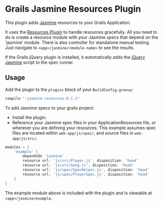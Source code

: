 # Grails Jasmine Resources Plugin

This plugin adds [Jasmine](http://pivotal.github.com/jasmine/) resources to your Grails Application.

It uses the [Resources Plugin](http://grails.org/plugin/resources) to handle resources gracefully. All you need to do is create a resource module with your Jasmine specs that depend on the 'jasmine' module. There is also controller for standalone manual testing. Just navigate to `<app>/jasmine/<module-name>` to see the results.

If the Grails jQuery plugin is installed, it automatically adds the [jQuery Jasmine](https://github.com/velesin/jasmine-jquery) script to the spec runner.

## Usage
Add the plugin to the `plugins` block of your `BuildConfig.groovy`:

```groovy
compile ":jasmine-resources:0.1.1"
```

To add Jasmine specs to your grails project:

* Install the plugin.
* Reference your Jasmine spec files in your ApplicationResources file, or wherever you are defining your resources. This example assumes spec files are located within `web-app/js/spec/`, and source files in `web-app/js/src/`.

```groovy
modules = {
	'example' {
		dependsOn 'jasmine'
		resource url: 'js/src/Player.js', disposition: 'head'
		resource url: 'js/src/Song.js', disposition: 'head'
		resource url: 'js/spec/SpecHelper.js', disposition: 'head'
		resource url: 'js/spec/PlayerSpec.js', disposition: 'head'
	}
}
```

The example module above is included with the plugin and is viewable at `<app>/jasmine/example`.
